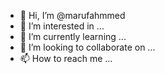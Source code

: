 - 👋 Hi, I’m @marufahmmed
- 👀 I’m interested in ...
- 🌱 I’m currently learning ...
- 💞️ I’m looking to collaborate on ...
- 📫 How to reach me ...

<!---
marufahmmed/marufahmmed is a ✨ special ✨ repository because its `README.md` (this file) appears on your GitHub profile.
You can click the Preview link to take a look at your changes.
--->

